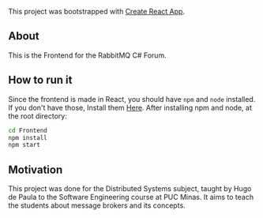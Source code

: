 This project was bootstrapped with [Create React App](https://github.com/facebook/create-react-app).

## About

This is the Frontend for the RabbitMQ C# Forum.

## How to run it

Since the frontend is made in React, you should have `npm` and `node` installed. If you don't have those, Install them [Here](https://nodejs.org/en/download/).
After installing npm and node, at the root directory:

```zsh
cd Frontend
npm install
npm start
```

## Motivation

This project was done for the Distributed Systems subject, taught by Hugo de Paula to the Software Engineering course at PUC Minas. It aims to teach the students about message brokers and its concepts.

